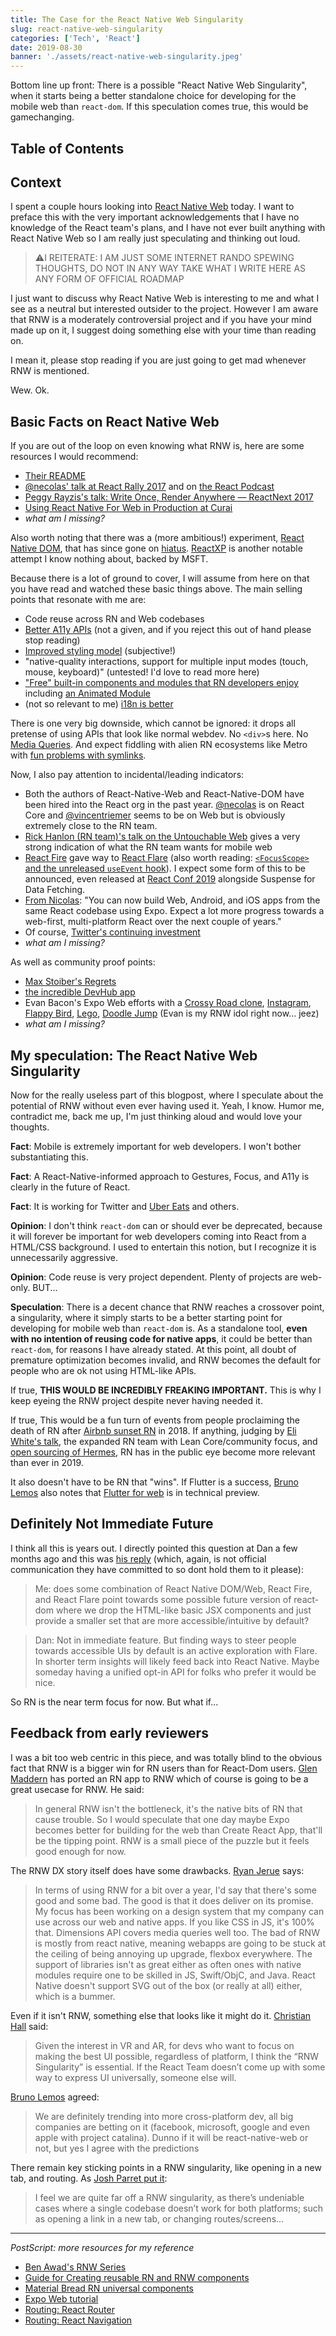 ```yaml
---
title: The Case for the React Native Web Singularity
slug: react-native-web-singularity
categories: ['Tech', 'React']
date: 2019-08-30
banner: './assets/react-native-web-singularity.jpeg'
---
```


Bottom line up front: There is a possible "React Native Web Singularity", when it starts being a better standalone choice for developing for the mobile web than `react-dom`. If this speculation comes true, this would be gamechanging.

## Table of Contents

## Context

I spent a couple hours looking into [React Native Web](https://github.com/necolas/react-native-web) today. I want to preface this with the very important acknowledgements that I have no knowledge of the React team's plans, and I have not ever built anything with React Native Web so I am really just speculating and thinking out loud.

> ⚠️I REITERATE: I AM JUST SOME INTERNET RANDO SPEWING THOUGHTS, DO NOT IN ANY WAY TAKE WHAT I WRITE HERE AS ANY FORM OF OFFICIAL ROADMAP

I just want to discuss why React Native Web is interesting to me and what I see as a neutral but interested outsider to the project. However I am aware that RNW is a moderately controversial project and if you have your mind made up on it, I suggest doing something else with your time than reading on.

I mean it, please stop reading if you are just going to get mad whenever RNW is mentioned.

Wew. Ok.

## Basic Facts on React Native Web

If you are out of the loop on even knowing what RNW is, here are some resources I would recommend:

- [Their README](https://github.com/necolas/react-native-web#react-native-for-web)
- [@necolas' talk at React Rally 2017](https://www.youtube.com/watch?v=tFFn39lLO-U) and on [the React Podcast](https://changelog.com/reactpodcast/1)
- [Peggy Rayzis's talk: Write Once, Render Anywhere — ReactNext 2017](https://www.youtube.com/watch?v=HLWM2uhv2wI&feature=youtu.be)
- [Using React Native For Web in Production at Curai](https://medium.com/curai-tech/using-react-native-for-web-in-production-at-curai-53202945b0b3)
- _what am I missing?_

Also worth noting that there was a (more ambitious!) experiment, [React Native DOM](https://github.com/vincentriemer/react-native-dom/), that has since gone on [hiatus](https://github.com/vincentriemer/react-native-dom/issues/102). [ReactXP](https://microsoft.github.io/reactxp/) is another notable attempt I know nothing about, backed by MSFT.

Because there is a lot of ground to cover, I will assume from here on that you have read and watched these basic things above. The main selling points that resonate with me are:

- Code reuse across RN and Web codebases
- [Better A11y APIs](https://github.com/necolas/react-native-web/blob/master/docs/guides/accessibility.md) (not a given, and if you reject this out of hand please stop reading)
- [Improved styling model](https://github.com/necolas/react-native-web/blob/master/docs/guides/style.md) (subjective!)
- "native-quality interactions, support for multiple input modes (touch, mouse, keyboard)" (untested! I'd love to read more here)
- ["Free" built-in components and modules that RN developers enjoy](https://github.com/necolas/react-native-web#components) including [an Animated Module](https://github.com/necolas/react-native-web#modules)
- (not so relevant to me) [i18n is better](https://github.com/necolas/react-native-web/blob/master/docs/guides/internationalization.md)

There is one very big downside, which cannot be ignored: it drops all pretense of using APIs that look like normal webdev. No `<div>`s here. No [Media Queries](https://github.com/necolas/react-native-web/blob/master/docs/guides/style.md#what-about-media-queries). And expect fiddling with alien RN ecosystems like Metro with [fun problems with symlinks](https://github.com/facebook/metro/issues/1).

Now, I also pay attention to incidental/leading indicators:

- Both the authors of React-Native-Web and React-Native-DOM have been hired into the React org in the past year. [@necolas](https://twitter.com/necolas) is on React Core and [@vincentriemer](https://twitter.com/vincentriemer) seems to be on Web but is obviously extremely close to the RN team.
- [Rick Hanlon (RN team)'s talk on the Untouchable Web](https://www.youtube.com/watch?v=LhKglxQT4sU) gives a very strong indication of what the RN team wants for mobile web
- [React Fire](https://github.com/facebook/react/issues/13525) gave way to [React Flare](https://github.com/facebook/react/issues/15257) (also worth reading: [`<FocusScope>` and the unreleased `useEvent` hook](https://github.com/facebook/react/issues/16009)). I expect some form of this to be announced, even released at [React Conf 2019](https://conf.reactjs.org/) alongside Suspense for Data Fetching.
- [From Nicolas](https://mobile.twitter.com/necolas/status/1136687268377219073): "You can now build Web, Android, and iOS apps from the same React codebase using Expo. Expect a lot more progress towards a web-first, multi-platform React over the next couple of years."
- Of course, [Twitter's continuing investment](https://twitter.com/paularmstrong/status/1070472670452559872)
- _what am I missing?_

As well as community proof points:

- [Max Stoiber's Regrets](https://mxstbr.com/thoughts/tech-choice-regrets-at-spectrum/)
- [the incredible DevHub app](https://github.com/devhubapp/devhub)
- Evan Bacon's Expo Web efforts with a [Crossy Road clone](https://github.com/EvanBacon/Expo-Crossy-Road), [Instagram](https://github.com/EvanBacon/Instagram), [Flappy Bird](https://flappybacon.netlify.com/), [Lego](https://ldr.netlify.com/), [Doodle Jump](https://doodlejump.netlify.com/) (Evan is my RNW idol right now... jeez)
- _what am I missing?_

## My speculation: The React Native Web Singularity

Now for the really useless part of this blogpost, where I speculate about the potential of RNW without even ever having used it. Yeah, I know. Humor me, contradict me, back me up, I'm just thinking aloud and would love your thoughts.

**Fact**: Mobile is extremely important for web developers. I won't bother substantiating this.

**Fact**: A React-Native-informed approach to Gestures, Focus, and A11y is clearly in the future of React.

**Fact**: It is working for Twitter and [Uber Eats](https://www.youtube.com/watch?v=RV9rxrNIxnY) and others.

**Opinion**: I don't think `react-dom` can or should ever be deprecated, because it will forever be important for web developers coming into React from a HTML/CSS background. I used to entertain this notion, but I recognize it is unnecessarily aggressive.

**Opinion**: Code reuse is very project dependent. Plenty of projects are web-only. BUT...

**Speculation**: There is a decent chance that RNW reaches a crossover point, a singularity, where it simply starts to be a better starting point for developing for mobile web than `react-dom` is. As a standalone tool, **even with no intention of reusing code for native apps**, it could be better than `react-dom`, for reasons I have already stated. At this point, all doubt of premature optimization becomes invalid, and RNW becomes the default for people who are ok not using HTML-like APIs.

If true, **THIS WOULD BE INCREDIBLY FREAKING IMPORTANT.** This is why I keep eyeing the RNW project despite never having needed it.

If true, This would be a fun turn of events from people proclaiming the death of RN after [Airbnb sunset RN](https://medium.com/airbnb-engineering/sunsetting-react-native-1868ba28e30a) in 2018. If anything, judging by [Eli White's talk](https://mobile.twitter.com/Eli_White/status/1123490937785782273), the expanded RN team with Lean Core/community focus, and [open sourcing of Hermes](https://www.youtube.com/watch?v=zEjqDWqeDdg), RN has in the public eye become more relevant than ever in 2019.

It also doesn't have to be RN that "wins". If Flutter is a success, [Bruno Lemos](https://twitter.com/brunolemos) also notes that [Flutter for web](https://flutter.dev/web) is in technical preview.

## Definitely Not Immediate Future

I think all this is years out. I directly pointed this question at Dan a few months ago and this was [his reply](https://mobile.twitter.com/dan_abramov/status/1135421892851064832) (which, again, is not official communication they have committed to so dont hold them to it please):

> Me: does some combination of React Native DOM/Web, React Fire, and React Flare point towards some possible future version of react-dom where we drop the HTML-like basic JSX components and just provide a smaller set that are more accessible/intuitive by default?

> Dan: Not in immediate feature. But finding ways to steer people towards accessible UIs by default is an active exploration with Flare. In shorter term insights will likely feed back into React Native. Maybe someday having a unified opt-in API for folks who prefer it would be nice.

So RN is the near term focus for now. But what if...

## Feedback from early reviewers

I was a bit too web centric in this piece, and was totally blind to the obvious fact that RNW is a bigger win for RN users than for React-Dom users. [Glen Maddern](http://twitter.com/glenmaddern) has ported an RN app to RNW which of course is going to be a great usecase for RNW. He said:

> In general RNW isn't the bottleneck, it's the native bits of RN that cause trouble. So I would speculate that one day maybe Expo becomes better for building for the web than Create React App, that'll be the tipping point. RNW is a small piece of the puzzle but it feels good enough for now.

The RNW DX story itself does have some drawbacks. [Ryan Jerue](https://twitter.com/rjerue) says:

> In terms of using RNW for a bit over a year, I'd say that there's some good and some bad. The good is that it does deliver on its promise. My focus has been working on a design system that my company can use across our web and native apps. If you like CSS in JS, it's 100% that. Dimensions API covers media queries well too. The bad of RNW is mostly from react native, meaning webapps are going to be stuck at the ceiling of being annoying up upgrade, flexbox everywhere. The support of libraries isn't as great either as often ones with native modules require one to be skilled in JS, Swift/ObjC, and Java. React Native doesn't support SVG out of the box (or really at all) either, which is a bummer.

Even if it isn't RNW, something else that looks like it might do it. [Christian Hall](https://twitter.com/jchristianhall) said:

> Given the interest in VR and AR, for devs who want to focus on making the best UI possible, regardless of platform, I think the “RNW Singularity” is essential. If the React Team doesn’t come up with some way to express UI universally, someone else will.

[Bruno Lemos](https://twitter.com/brunolemos) agreed:

> We are definitely trending into more cross-platform dev, all big companies are betting on it (facebook, microsoft, google and even apple with project catalina). Dunno if it will be react-native-web or not, but yes I agree with the predictions

There remain key sticking points in a RNW singularity, like opening in a new tab, and routing. As [Josh Parret put it](https://twitter.com/JTParrett/status/1167853538057379840):

> I feel we are quite far off a RNW singularity, as there’s undeniable cases where a single codebase doesn’t work for both platforms; such as opening a link in a new tab, or changing routes/screens...

---

_PostScript: more resources for my reference_

- [Ben Awad's RNW Series](https://www.reddit.com/r/reactjs/comments/aw65z8/react_native_web_workout_app_tutorial/)
- [Guide for Creating reusable RN and RNW components](https://medium.com/@yannickdot/write-once-run-anywhere-with-create-react-native-app-and-react-native-web-ad40db63eed0)
- [Material Bread RN universal components](https://www.reddit.com/r/reactjs/comments/brgtqb/how_to_make_a_react_component_library_for_both/eoge9yo/)
- [Expo Web tutorial](https://medium.com/@toastui/from-zero-to-publish-expo-web-react-native-for-web-tutorial-e3e020d6d3ff)
- [Routing: React Router](https://github.com/edupooch/simple-crna-routing)
- [Routing: React Navigation](https://pickering.org/using-react-native-react-native-web-and-react-navigation-in-a-single-project-cfd4bcca16d0)
